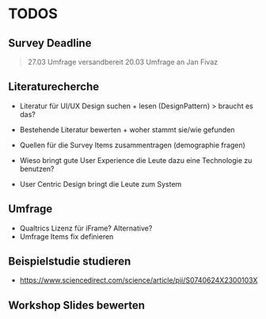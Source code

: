 # TODOS

## Survey Deadline
> 27.03 Umfrage versandbereit
> 20.03 Umfrage an Jan Fivaz

## Literaturecherche
- Literatur für UI/UX Design suchen + lesen (DesignPattern) > braucht es das?
- Bestehende Literatur bewerten + woher stammt sie/wie gefunden
- Quellen für die Survey Items zusammentragen (demographie fragen)

- Wieso bringt gute User Experience die Leute dazu eine Technologie zu benutzen?
- User Centric Design bringt die Leute zum System

## Umfrage
- Qualtrics Lizenz für iFrame? Alternative?
- Umfrage Items fix definieren

## Beispielstudie studieren
- https://www.sciencedirect.com/science/article/pii/S0740624X2300103X

## Workshop Slides bewerten